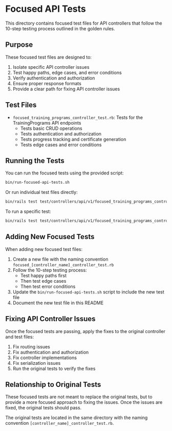 # Focused API Tests

This directory contains focused test files for API controllers that follow the 10-step testing process outlined in the golden rules.

## Purpose

These focused test files are designed to:

1. Isolate specific API controller issues
2. Test happy paths, edge cases, and error conditions
3. Verify authentication and authorization
4. Ensure proper response formats
5. Provide a clear path for fixing API controller issues

## Test Files

- `focused_training_programs_controller_test.rb`: Tests for the TrainingPrograms API endpoints
  - Tests basic CRUD operations
  - Tests authentication and authorization
  - Tests progress tracking and certificate generation
  - Tests edge cases and error conditions

## Running the Tests

You can run the focused tests using the provided script:

```bash
bin/run-focused-api-tests.sh
```

Or run individual test files directly:

```bash
bin/rails test test/controllers/api/v1/focused_training_programs_controller_test.rb
```

To run a specific test:

```bash
bin/rails test test/controllers/api/v1/focused_training_programs_controller_test.rb -n test_should_get_index_with_proper_authentication
```

## Adding New Focused Tests

When adding new focused test files:

1. Create a new file with the naming convention `focused_[controller_name]_controller_test.rb`
2. Follow the 10-step testing process:
   - Test happy paths first
   - Then test edge cases
   - Then test error conditions
3. Update the `bin/run-focused-api-tests.sh` script to include the new test file
4. Document the new test file in this README

## Fixing API Controller Issues

Once the focused tests are passing, apply the fixes to the original controller and test files:

1. Fix routing issues
2. Fix authentication and authorization
3. Fix controller implementations
4. Fix serialization issues
5. Run the original tests to verify the fixes

## Relationship to Original Tests

These focused tests are not meant to replace the original tests, but to provide a more focused approach to fixing the issues. Once the issues are fixed, the original tests should pass.

The original tests are located in the same directory with the naming convention `[controller_name]_controller_test.rb`.